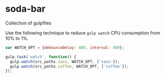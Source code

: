 soda-bar
========

Collection of gulpfiles

Use the following technique to reduce `gulp watch` CPU consumption from 10% to 1%.

```javascript
var WATCH_OPT = {debounceDelay: 400, interval: 400};

gulp.task('watch', function() {
  gulp.watch(src_paths.sass, WATCH_OPT, ['sass']);
  gulp.watch(src_paths.coffee, WATCH_OPT, ['coffee']);
});
```
